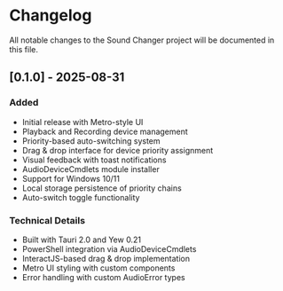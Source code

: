 # Changelog

All notable changes to the Sound Changer project will be documented in this file.

## [0.1.0] - 2025-08-31

### Added
- Initial release with Metro-style UI
- Playback and Recording device management
- Priority-based auto-switching system
- Drag & drop interface for device priority assignment
- Visual feedback with toast notifications
- AudioDeviceCmdlets module installer
- Support for Windows 10/11
- Local storage persistence of priority chains
- Auto-switch toggle functionality

### Technical Details
- Built with Tauri 2.0 and Yew 0.21
- PowerShell integration via AudioDeviceCmdlets
- InteractJS-based drag & drop implementation
- Metro UI styling with custom components
- Error handling with custom AudioError types
